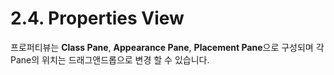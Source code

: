 # 2.4. Properties View

프로퍼티뷰는 **Class Pane**, **Appearance Pane**, **Placement Pane**으로 구성되며 각 Pane의 위치는 드래그앤드롭으로 변경 할 수 있습니다.

